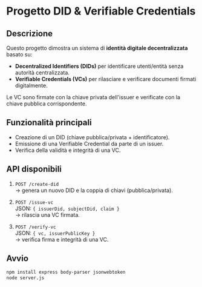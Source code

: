 # Progetto DID & Verifiable Credentials

## Descrizione
Questo progetto dimostra un sistema di **identità digitale decentralizzata** basato su:
- **Decentralized Identifiers (DIDs)** per identificare utenti/entità senza autorità centralizzata.
- **Verifiable Credentials (VCs)** per rilasciare e verificare documenti firmati digitalmente.

Le VC sono firmate con la chiave privata dell'issuer e verificate con la chiave pubblica corrispondente.

## Funzionalità principali
- Creazione di un DID (chiave pubblica/privata + identificatore).
- Emissione di una Verifiable Credential da parte di un issuer.
- Verifica della validità e integrità di una VC.

## API disponibili
1. `POST /create-did`  
   → genera un nuovo DID e la coppia di chiavi (pubblica/privata).

2. `POST /issue-vc`  
   JSON: `{ issuerDid, subjectDid, claim }`  
   → rilascia una VC firmata.

3. `POST /verify-vc`  
   JSON: `{ vc, issuerPublicKey }`  
   → verifica firma e integrità di una VC.

## Avvio
```bash
npm install express body-parser jsonwebtoken
node server.js
